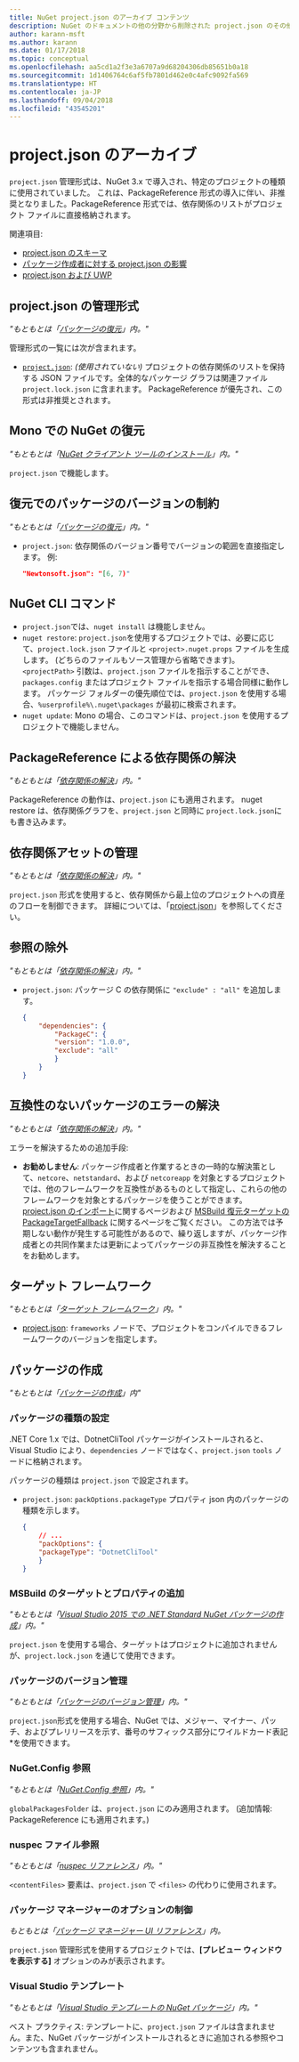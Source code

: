 ```yaml
---
title: NuGet project.json のアーカイブ コンテンツ
description: NuGet のドキュメントの他の分野から削除された project.json のその他のコンテンツ。
author: karann-msft
ms.author: karann
ms.date: 01/17/2018
ms.topic: conceptual
ms.openlocfilehash: aa5cd1a2f3e3a6707a9d68204306db85651b0a18
ms.sourcegitcommit: 1d1406764c6af5fb7801d462e0c4afc9092fa569
ms.translationtype: HT
ms.contentlocale: ja-JP
ms.lasthandoff: 09/04/2018
ms.locfileid: "43545201"
---
```

# <a name="projectjson-archive"></a>project.json のアーカイブ

`project.json` 管理形式は、NuGet 3.x で導入され、特定のプロジェクトの種類に使用されていました。 これは、PackageReference 形式の導入に伴い、非推奨となりました。PackageReference 形式では、依存関係のリストがプロジェクト ファイルに直接格納されます。

関連項目:

- [project.json のスキーマ](project-json.md)
- [パッケージ作成者に対する project.json の影響](project-json-impact.md)
- [project.json および UWP](project-json-and-uwp.md)

## <a name="projectjson-management-format"></a>project.json の管理形式

*"もともとは「[パッケージの復元](../what-is-nuget.md)」内。"*

管理形式の一覧には次が含まれます。

- [`project.json`](project-json.md): *(使用されていない)* プロジェクトの依存関係のリストを保持する JSON ファイルです。全体的なパッケージ グラフは関連ファイル `project.lock.json` に含まれます。 PackageReference が優先され、この形式は非推奨とされます。

## <a name="nuget-restore-on-mono"></a>Mono での NuGet の復元

*"もともとは「[NuGet クライアント ツールのインストール](../install-nuget-client-tools.md)」内。"*

`project.json` で機能します。

## <a name="constraining-package-versions-with-restore"></a>復元でのパッケージのバージョンの制約

*"もともとは「[パッケージの復元](../consume-packages/package-restore.md#constraining-package-versions-with-restore)」内。"*

- `project.json`: 依存関係のバージョン番号でバージョンの範囲を直接指定します。 例:

    ```json
    "Newtonsoft.json": "[6, 7)"
    ```

## <a name="nuget-cli-commands"></a>NuGet CLI コマンド

- `project.json`では、`nuget install` は機能しません。
- `nuget restore`: `project.json`を使用するプロジェクトでは、必要に応じて、`project.lock.json` ファイルと `<project>.nuget.props` ファイルを生成します。 (どちらのファイルもソース管理から省略できます)。`<projectPath>` 引数は、`project.json` ファイルを指示することができ、`packages.config` またはプロジェクト ファイルを指示する場合同様に動作します。 パッケージ フォルダーの優先順位では、`project.json` を使用する場合、`%userprofile%\.nuget\packages` が最初に検索されます。
- `nuget update`: Mono の場合、このコマンドは、`project.json` を使用するプロジェクトで機能しません。

## <a name="dependency-resolution-with-packagereference"></a>PackageReference による依存関係の解決

*"もともとは「[依存関係の解決](../consume-packages/dependency-resolution.md#dependency-resolution-with-packagereference)」内。"*

PackageReference の動作は、`project.json` にも適用されます。 nuget restore は、依存関係グラフを、`project.json` と同時に `project.lock.json`にも書き込みます。

## <a name="managing-dependency-assets"></a>依存関係アセットの管理

*"もともとは「[依存関係の解決](../consume-packages/dependency-resolution.md#managing-dependency-assets)」内。"*

`project.json` 形式を使用すると、依存関係から最上位のプロジェクトへの資産のフローを制御できます。 詳細については、「[project.json](project-json.md)」を参照してください。

## <a name="excluding-references"></a>参照の除外

*"もともとは「[依存関係の解決](../consume-packages/dependency-resolution.md#excluding-references)」内。"*

- `project.json`: パッケージ C の依存関係に `"exclude" : "all"` を追加します。

    ```json
    {
        "dependencies": {
            "PackageC": {
            "version": "1.0.0",
            "exclude": "all"
            }
        }
    }
    ```

## <a name="resolving-incompatible-package-errors"></a>互換性のないパッケージのエラーの解決

*"もともとは「[依存関係の解決](../consume-packages/dependency-resolution.md#resolving-incompatible-package-errors)」内。"*

エラーを解決するための追加手段:

- **お勧めしません**: パッケージ作成者と作業するときの一時的な解決策として、`netcore`、`netstandard`、および `netcoreapp` を対象とするプロジェクトでは、他のフレームワークを互換性があるものとして指定し、これらの他のフレームワークを対象とするパッケージを使うことができます。 [project.json のインポート](project-json.md#imports)に関するページおよび [MSBuild 復元ターゲットの PackageTargetFallback](../reference/msbuild-targets.md#packagetargetfallback) に関するページをご覧ください。 この方法では予期しない動作が発生する可能性があるので、繰り返しますが、パッケージ作成者との共同作業または更新によってパッケージの非互換性を解決することをお勧めします。

## <a name="target-frameworks"></a>ターゲット フレームワーク

*"もともとは「[ターゲット フレームワーク](../reference/target-frameworks.md)」内。"*

- [project.json](project-json.md): `frameworks` ノードで、プロジェクトをコンパイルできるフレームワークのバージョンを指定します。

## <a name="creating-a-package"></a>パッケージの作成

*"もともとは「[パッケージの作成](../create-packages/creating-a-package.md)」内"*

### <a name="setting-a-package-type"></a>パッケージの種類の設定

.NET Core 1.x では、DotnetCliTool パッケージがインストールされると、Visual Studio により、`dependencies` ノードではなく、`project.json` `tools` ノードに格納されます。

パッケージの種類は `project.json` で設定されます。

- `project.json`: `packOptions.packageType` プロパティ json 内のパッケージの種類を示します。

    ```json
    {
        // ...
        "packOptions": {
        "packageType": "DotnetCliTool"
        }
    }
    ```

### <a name="adding-targets-and-props-for-msbuild"></a>MSBuild のターゲットとプロパティの追加

*"もともとは「[Visual Studio 2015 での .NET Standard NuGet パッケージの作成](../guides/create-net-standard-packages-vs2015.md)」内。"*

`project.json` を使用する場合、ターゲットはプロジェクトに追加されませんが、`project.lock.json` を通じて使用できます。

### <a name="package-versioning"></a>パッケージのバージョン管理

*"もともとは「[パッケージのバージョン管理](../reference/package-versioning.md)」内。"*

`project.json`形式を使用する場合、NuGet では、メジャー、マイナー、パッチ、およびプレリリースを示す、番号のサフィックス部分にワイルドカード表記 \*を使用できます。

### <a name="nugetconfig-reference"></a>NuGet.Config 参照

*"もともとは「[NuGet.Config 参照](../reference/nuget-config-file.md)」内。"*

`globalPackagesFolder` は、`project.json` にのみ適用されます。 (追加情報: PackageReference にも適用されます。)

### <a name="nuspec-file-reference"></a>nuspec ファイル参照

*"もともとは「[nuspec リファレンス](../reference/nuspec.md)」内。"*

`<contentFiles>` 要素は、`project.json` で `<files>` の代わりに使用されます。

### <a name="package-manager-options-control"></a>パッケージ マネージャーのオプションの制御

*もともとは「[パッケージ マネージャー UI リファレンス](../tools/package-manager-ui.md)」内。*

`project.json` 管理形式を使用するプロジェクトでは、**[プレビュー ウィンドウを表示する]** オプションのみが表示されます。

### <a name="visual-studio-templates"></a>Visual Studio テンプレート

*"もともとは「[Visual Studio テンプレートの NuGet パッケージ](../visual-studio-extensibility/visual-studio-templates.md)」内。"*

ベスト プラクティス: テンプレートに、`project.json` ファイルは含まれません。また、NuGet パッケージがインストールされるときに追加される参照やコンテンツも含まれません。